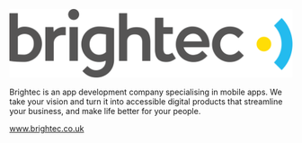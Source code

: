 ![Brightec](../resources/brightec_2019_grey.svg)

Brightec is an app development company specialising in mobile apps. We take your vision and turn it into accessible digital products that streamline your business, and make life better for your people.

www.brightec.co.uk
